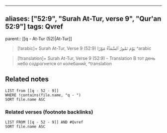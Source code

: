 
---
aliases: ["52:9", "Surah At-Tur, verse 9", "Qur'an 52:9"]
tags: Qvref
---

parent:: [[q - At-Tur (52)|At-Tur]]

> [!arabic]+ Surah At-Tur, Verse 9 (52:9)
> <span class="quran-arabic">يَوْمَ تَمُورُ ٱلسَّمَآءُ مَوْرًا</span>
^arabic

> [!translation]+ Surah At-Tur, Verse 9 (52:9) - Translation
> В тот день небо содрогнется от колебаний,
^translation



## Related notes
```dataview
LIST from [[q - 52 - 9]]
WHERE !contains(file.name, "q - ")
SORT file.name ASC
```

### Related verses (footnote backlinks)
```dataview
LIST FROM [[q - 52 - 9]] AND #Qvref
SORT file.name ASC
```


